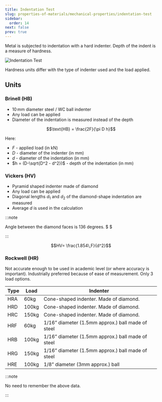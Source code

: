 ```yaml
---
title: Indentation Test
slug: properties-of-materials/mechanical-properties/indentation-test
sidebar:
  order: 14
next: false
prev: true
---
```


Metal is subjected to indentation with a hard indenter. Depth of the indent is a
measure of hardness.

![Indentation Test](/props/indentation-test.jpg)

Hardness units differ with the type of indenter used and the load applied.

## Units

### Brinell (HB)

- $10\,\text{mm}$ diameter steel / WC ball indenter
- Any load can be applied
- Diameter of the indentation is measured instead of the depth

```math
\text{HB} = \frac{2F}{\pi D h}
```

Here:

- $F$ - applied load (in $\text{kN}$)
- $D$ - diameter of the indenter (in $\text{mm}$)
- $d$ - diameter of the indentation (in $\text{mm}$)
- $h = (D-\sqrt{D^2 - d^2})$ - depth of the indentation (in $\text{mm}$)

### Vickers (HV)

- Pyramid shaped indenter made of diamond
- Any load can be applied
- Diagonal lengths $d_1$ and $d_2$ of the diamond-shape indentation are measured
- Average $d$ is used in the calculation

:::note

Angle between the diamond faces is $136$ degrees. $ $

:::

```math
HV= \frac{1.854\,F}{d^2}
```

### Rockwell (HR)

Not accurate enough to be used in academic level (or where accuracy is
important). Industrially preferred because of ease of measurement. Only 3 load
options.

| Type | Load  | Indenter                                          |
| ---- | ----- | ------------------------------------------------- |
| HRA  | 60kg  | Cone-shaped indenter. Made of diamond.            |
| HRD  | 100kg | Cone-shaped indenter. Made of diamond.            |
| HRC  | 150kg | Cone-shaped indenter. Made of diamond.            |
| HRF  | 60kg  | 1/16” diameter (1.5mm approx.) ball made of steel |
| HRB  | 100kg | 1/16” diameter (1.5mm approx.) ball made of steel |
| HRG  | 150kg | 1/16” diameter (1.5mm approx.) ball made of steel |
| HRE  | 100kg | 1/8” diameter (3mm approx.) ball                  |

:::note

No need to remember the above data.

:::
